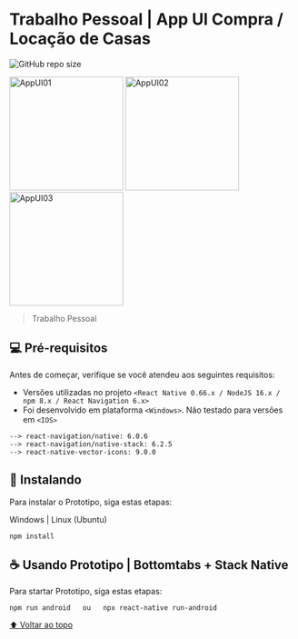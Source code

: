 # Trabalho Pessoal | App UI Compra / Locação de Casas

![GitHub repo size](https://img.shields.io/github/repo-size/iuricode/README-template?style=for-the-badge)

<a href="https://ibb.co/DCmQ1z3"><img src="https://i.ibb.co/nc4jw6h/AppUI01.png" alt="AppUI01" width="200"></a>
<a href="https://ibb.co/QPSjLT9"><img src="https://i.ibb.co/K24zdf6/AppUI02.png" alt="AppUI02" width="200"></a>
<a href="https://ibb.co/VSYd5sg"><img src="https://i.ibb.co/R0T1dq3/AppUI03.png" alt="AppUI03" width="200"></a>

> Trabalho Pessoal

## 💻 Pré-requisitos

Antes de começar, verifique se você atendeu aos seguintes requisitos:
<!---Estes são apenas requisitos de exemplo. Adicionar, duplicar ou remover conforme necessário--->
* Versões utilizadas no projeto `<React Native 0.66.x / NodeJS 16.x / npm 8.x / React Navigation 6.x>`
* Foi desenvolvido em plataforma `<Windows>`. Não testado para versões em `<IOS>`

```
--> react-navigation/native: 6.0.6
--> react-navigation/native-stack: 6.2.5
--> react-native-vector-icons: 9.0.0
```

## 🚀 Instalando

Para instalar o Prototipo, siga estas etapas:

Windows | Linux (Ubuntu)
```
npm install
```

## ☕ Usando Prototipo | Bottomtabs + Stack Native

Para startar Prototipo, siga estas etapas:

```
npm run android   ou   npx react-native run-android
```

[⬆ Voltar ao topo](#nome-do-projeto)<br>
